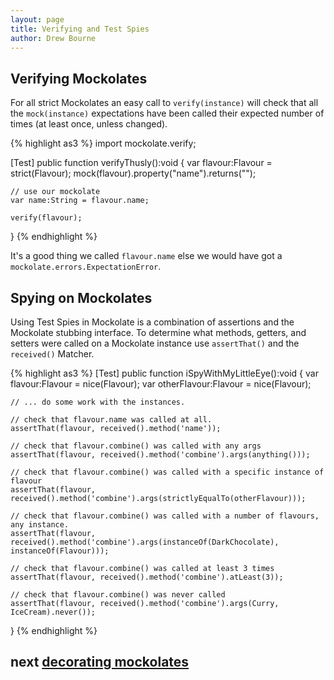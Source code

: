 ```yaml
---
layout: page
title: Verifying and Test Spies
author: Drew Bourne
---
```


## Verifying Mockolates

For all strict Mockolates an easy call to `verify(instance)` will check that all the `mock(instance)` expectations have been called their expected number of times (at least once, unless changed). 

{% highlight as3 %}
import mockolate.verify;

[Test]
public function verifyThusly():void 
{
    var flavour:Flavour = strict(Flavour);
    mock(flavour).property("name").returns("");
    
    // use our mockolate
    var name:String = flavour.name;
    
    verify(flavour);
}
{% endhighlight %}
    
It's a good thing we called `flavour.name` else we would have got a `mockolate.errors.ExpectationError`.

## Spying on Mockolates

Using Test Spies in Mockolate is a combination of assertions and the Mockolate stubbing interface. To determine what methods, getters, and setters were called on a Mockolate instance use `assertThat()` and the `received()` Matcher. 

{% highlight as3 %}
[Test]
public function iSpyWithMyLittleEye():void 
{
    var flavour:Flavour = nice(Flavour);
    var otherFlavour:Flavour = nice(Flavour);
    
    // ... do some work with the instances.
  
    // check that flavour.name was called at all.
    assertThat(flavour, received().method('name'));
    
    // check that flavour.combine() was called with any args
    assertThat(flavour, received().method('combine').args(anything()));
    
    // check that flavour.combine() was called with a specific instance of flavour
    assertThat(flavour, received().method('combine').args(strictlyEqualTo(otherFlavour)));
    
    // check that flavour.combine() was called with a number of flavours, any instance.
    assertThat(flavour, received().method('combine').args(instanceOf(DarkChocolate), instanceOf(Flavour)));
    
    // check that flavour.combine() was called at least 3 times
    assertThat(flavour, received().method('combine').atLeast(3));
    
    // check that flavour.combine() was never called
    assertThat(flavour, received().method('combine').args(Curry, IceCream).never());
}
{% endhighlight %}

## next [decorating mockolates](decorating_mockolates.html)
